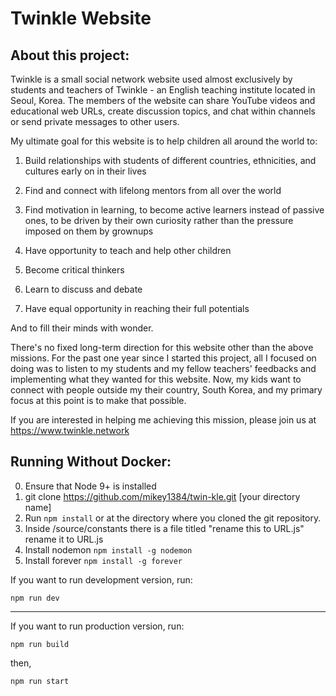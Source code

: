 # Twinkle Website

## About this project:

Twinkle is a small social network website used almost exclusively by students and teachers of Twinkle - an English teaching institute located in Seoul, Korea. The members of the website can share YouTube videos and educational web URLs, create discussion topics, and chat within channels or send private messages to other users.

My ultimate goal for this website is to help children all around the world to:

1. Build relationships with students of different countries, ethnicities, and cultures early on in their lives

2. Find and connect with lifelong mentors from all over the world

3. Find motivation in learning, to become active learners instead of passive ones, to be driven by their own curiosity rather than the pressure imposed on them by grownups

4. Have opportunity to teach and help other children

5. Become critical thinkers

6. Learn to discuss and debate

7. Have equal opportunity in reaching their full potentials

And to fill their minds with wonder.

There's no fixed long-term direction for this website other than the above missions. For the past one year since I started this project, all I focused on doing was to listen to my students and my fellow teachers' feedbacks and implementing what they wanted for this website. Now, my kids want to connect with people outside my their country, South Korea, and my primary focus at this point is to make that possible.

If you are interested in helping me achieving this mission, please join us at https://www.twinkle.network

## Running Without Docker:
0. Ensure that Node 9+ is installed
1. git clone https://github.com/mikey1384/twin-kle.git [your directory name]
2. Run `npm install` or at the directory where you cloned the git repository.
3. Inside /source/constants there is a file titled "rename this to URL.js" rename it to URL.js
4. Install nodemon `npm install -g nodemon`
5. Install forever `npm install -g forever`

If you want to run development version, run:
```shell
npm run dev
```

---
If you want to run production version, run:
```shell
npm run build
```
then,
```shell
npm run start
```
